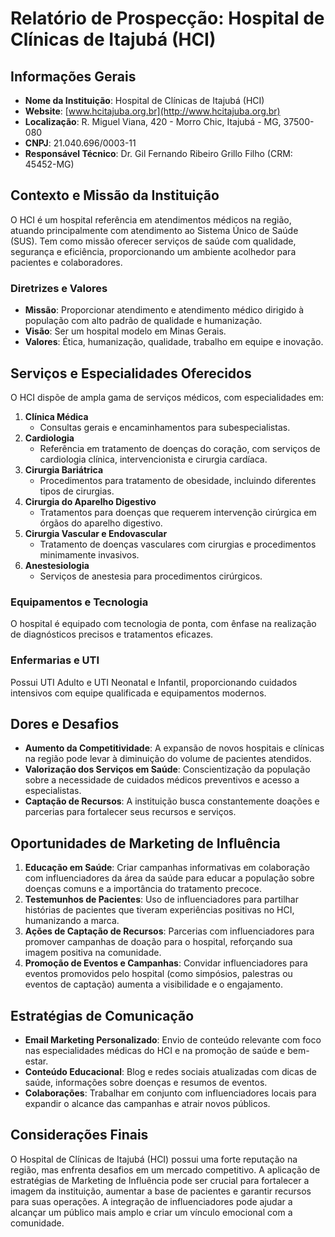 # Relatório de Prospecção: Hospital de Clínicas de Itajubá (HCI)

## Informações Gerais
- **Nome da Instituição**: Hospital de Clínicas de Itajubá (HCI)
- **Website**: [www.hcitajuba.org.br](http://www.hcitajuba.org.br)
- **Localização**: R. Miguel Viana, 420 - Morro Chic, Itajubá - MG, 37500-080
- **CNPJ**: 21.040.696/0003-11
- **Responsável Técnico**: Dr. Gil Fernando Ribeiro Grillo Filho (CRM: 45452-MG)

## Contexto e Missão da Instituição
O HCI é um hospital referência em atendimentos médicos na região, atuando principalmente com atendimento ao Sistema Único de Saúde (SUS). Tem como missão oferecer serviços de saúde com qualidade, segurança e eficiência, proporcionando um ambiente acolhedor para pacientes e colaboradores.

### Diretrizes e Valores
- **Missão**: Proporcionar atendimento e atendimento médico dirigido à população com alto padrão de qualidade e humanização.
- **Visão**: Ser um hospital modelo em Minas Gerais.
- **Valores**: Ética, humanização, qualidade, trabalho em equipe e inovação.

## Serviços e Especialidades Oferecidos
O HCI dispõe de ampla gama de serviços médicos, com especialidades em:

1. **Clínica Médica**
   - Consultas gerais e encaminhamentos para subespecialistas.
2. **Cardiologia**
   - Referência em tratamento de doenças do coração, com serviços de cardiologia clínica, intervencionista e cirurgia cardíaca.
3. **Cirurgia Bariátrica**
   - Procedimentos para tratamento de obesidade, incluindo diferentes tipos de cirurgias.
4. **Cirurgia do Aparelho Digestivo**
   - Tratamentos para doenças que requerem intervenção cirúrgica em órgãos do aparelho digestivo.
5. **Cirurgia Vascular e Endovascular**
   - Tratamento de doenças vasculares com cirurgias e procedimentos minimamente invasivos.
6. **Anestesiologia**
   - Serviços de anestesia para procedimentos cirúrgicos.

### Equipamentos e Tecnologia
O hospital é equipado com tecnologia de ponta, com ênfase na realização de diagnósticos precisos e tratamentos eficazes.

### Enfermarias e UTI
Possui UTI Adulto e UTI Neonatal e Infantil, proporcionando cuidados intensivos com equipe qualificada e equipamentos modernos.

## Dores e Desafios
- **Aumento da Competitividade**: A expansão de novos hospitais e clínicas na região pode levar à diminuição do volume de pacientes atendidos.
- **Valorização dos Serviços em Saúde**: Conscientização da população sobre a necessidade de cuidados médicos preventivos e acesso a especialistas.
- **Captação de Recursos**: A instituição busca constantemente doações e parcerias para fortalecer seus recursos e serviços.

## Oportunidades de Marketing de Influência
1. **Educação em Saúde**: Criar campanhas informativas em colaboração com influenciadores da área da saúde para educar a população sobre doenças comuns e a importância do tratamento precoce.
2. **Testemunhos de Pacientes**: Uso de influenciadores para partilhar histórias de pacientes que tiveram experiências positivas no HCI, humanizando a marca.
3. **Ações de Captação de Recursos**: Parcerias com influenciadores para promover campanhas de doação para o hospital, reforçando sua imagem positiva na comunidade.
4. **Promoção de Eventos e Campanhas**: Convidar influenciadores para eventos promovidos pelo hospital (como simpósios, palestras ou eventos de captação) aumenta a visibilidade e o engajamento.

## Estratégias de Comunicação
- **Email Marketing Personalizado**: Envio de conteúdo relevante com foco nas especialidades médicas do HCI e na promoção de saúde e bem-estar.
- **Conteúdo Educacional**: Blog e redes sociais atualizadas com dicas de saúde, informações sobre doenças e resumos de eventos.
- **Colaborações**: Trabalhar em conjunto com influenciadores locais para expandir o alcance das campanhas e atrair novos públicos.

## Considerações Finais
O Hospital de Clínicas de Itajubá (HCI) possui uma forte reputação na região, mas enfrenta desafios em um mercado competitivo. A aplicação de estratégias de Marketing de Influência pode ser crucial para fortalecer a imagem da instituição, aumentar a base de pacientes e garantir recursos para suas operações. A integração de influenciadores pode ajudar a alcançar um público mais amplo e criar um vínculo emocional com a comunidade.